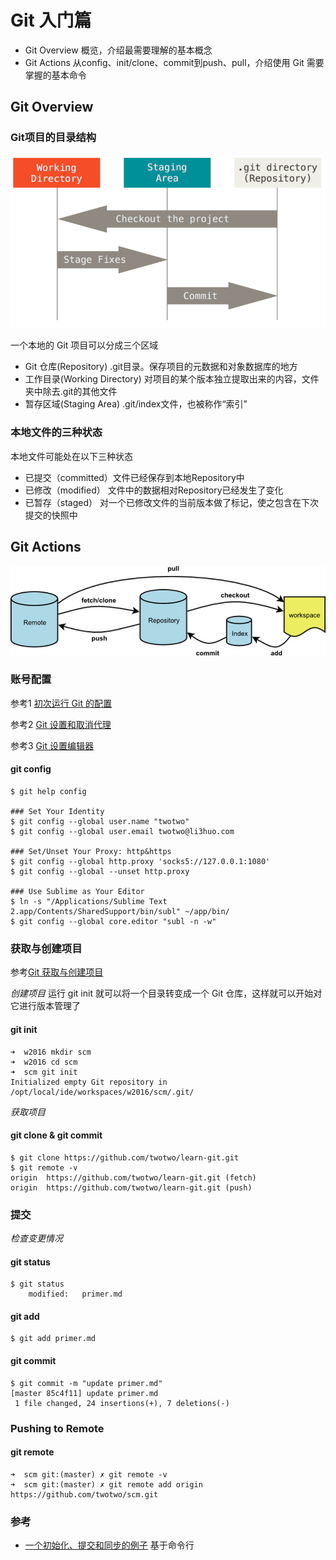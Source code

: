 # Git 入门篇
- Git Overview 概览，介绍最需要理解的基本概念
- Git Actions 从config、init/clone、commit到push、pull，介绍使用 Git 需要掌握的基本命令

## Git Overview

### Git项目的目录结构
![Git Areas](images/git_areas.png)

一个本地的 Git 项目可以分成三个区域

* Git 仓库(Repository) 			.git目录。保存项目的元数据和对象数据库的地方
* 工作目录(Working Directory)	对项目的某个版本独立提取出来的内容，文件夹中除去.git的其他文件
* 暂存区域(Staging Area)		.git/index文件，也被称作“索引”

### 本地文件的三种状态
本地文件可能处在以下三种状态

* 已提交（committed）文件已经保存到本地Repository中
* 已修改（modified） 文件中的数据相对Repository已经发生了变化
* 已暂存（staged）   对一个已修改文件的当前版本做了标记，使之包含在下次提交的快照中

## Git Actions
![Git Actions](images/git_actions.jpg)

### 账号配置
参考1 [初次运行 Git 的配置](https://git-scm.com/book/zh/v2/起步-初次运行-Git-前的配置)

参考2 [Git 设置和取消代理](https://gist.github.com/laispace/666dd7b27e9116faece6)

参考3 [Git 设置编辑器](https://help.github.com/articles/associating-text-editors-with-git/)

#### git config
	$ git help config

	### Set Your Identity
	$ git config --global user.name "twotwo"
	$ git config --global user.email twotwo@li3huo.com

	### Set/Unset Your Proxy: http&https
	$ git config --global http.proxy 'socks5://127.0.0.1:1080'
	$ git config --global --unset http.proxy

	### Use Sublime as Your Editor
	$ ln -s "/Applications/Sublime Text 2.app/Contents/SharedSupport/bin/subl" ~/app/bin/
	$ git config --global core.editor "subl -n -w"


### 获取与创建项目
参考[Git 获取与创建项目](https://git-scm.com/book/zh/v2/Git-命令-获取与创建项目)

*创建项目* 运行 git init 就可以将一个目录转变成一个 Git 仓库，这样就可以开始对它进行版本管理了
#### git init

	➜  w2016 mkdir scm
	➜  w2016 cd scm
	➜  scm git init
	Initialized empty Git repository in /opt/local/ide/workspaces/w2016/scm/.git/

*获取项目*
#### git clone & git commit

	$ git clone https://github.com/twotwo/learn-git.git
	$ git remote -v            
	origin	https://github.com/twotwo/learn-git.git (fetch)
	origin	https://github.com/twotwo/learn-git.git (push)

### 提交

*检查变更情况*
#### git status

	$ git status
		modified:   primer.md

#### git add

	$ git add primer.md

#### git commit

	$ git commit -m "update primer.md"
	[master 85c4f11] update primer.md
	 1 file changed, 24 insertions(+), 7 deletions(-)
	

### Pushing to Remote

#### git remote

	➜  scm git:(master) ✗ git remote -v
	➜  scm git:(master) ✗ git remote add origin https://github.com/twotwo/scm.git


### 参考
* [一个初始化、提交和同步的例子](http://wiki.eclipse.org/EGit/Git_For_Eclipse_Users#Worked_example) 基于命令行
